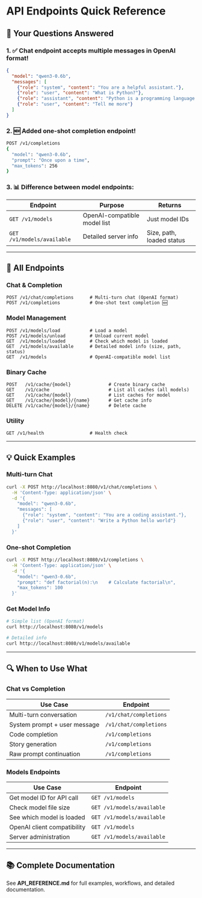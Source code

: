 # API Endpoints Quick Reference

## 📝 Your Questions Answered

### 1. ✅ Chat endpoint accepts multiple messages in OpenAI format!

```json
{
  "model": "qwen3-0.6b",
  "messages": [
    {"role": "system", "content": "You are a helpful assistant."},
    {"role": "user", "content": "What is Python?"},
    {"role": "assistant", "content": "Python is a programming language..."},
    {"role": "user", "content": "Tell me more"}
  ]
}
```

### 2. 🆕 Added one-shot completion endpoint!

```bash
POST /v1/completions
{
  "model": "qwen3-0.6b",
  "prompt": "Once upon a time",
  "max_tokens": 256
}
```

### 3. 📊 Difference between model endpoints:

| Endpoint | Purpose | Returns |
|----------|---------|---------|
| `GET /v1/models` | OpenAI-compatible model list | Just model IDs |
| `GET /v1/models/available` | Detailed server info | Size, path, loaded status |

---

## 🎯 All Endpoints

### Chat & Completion

```
POST /v1/chat/completions      # Multi-turn chat (OpenAI format)
POST /v1/completions           # One-shot text completion 🆕
```

### Model Management

```
POST /v1/models/load           # Load a model
POST /v1/models/unload         # Unload current model
GET  /v1/models/loaded         # Check which model is loaded
GET  /v1/models/available      # Detailed model info (size, path, status)
GET  /v1/models                # OpenAI-compatible model list
```

### Binary Cache

```
POST   /v1/cache/{model}              # Create binary cache
GET    /v1/cache                      # List all caches (all models)
GET    /v1/cache/{model}              # List caches for model
GET    /v1/cache/{model}/{name}       # Get cache info
DELETE /v1/cache/{model}/{name}       # Delete cache
```

### Utility

```
GET /v1/health                 # Health check
```

---

## 💡 Quick Examples

### Multi-turn Chat
```bash
curl -X POST http://localhost:8080/v1/chat/completions \
  -H 'Content-Type: application/json' \
  -d '{
    "model": "qwen3-0.6b",
    "messages": [
      {"role": "system", "content": "You are a coding assistant."},
      {"role": "user", "content": "Write a Python hello world"}
    ]
  }'
```

### One-shot Completion
```bash
curl -X POST http://localhost:8080/v1/completions \
  -H 'Content-Type: application/json' \
  -d '{
    "model": "qwen3-0.6b",
    "prompt": "def factorial(n):\n    # Calculate factorial\n",
    "max_tokens": 100
  }'
```

### Get Model Info
```bash
# Simple list (OpenAI format)
curl http://localhost:8080/v1/models

# Detailed info
curl http://localhost:8080/v1/models/available
```

---

## 🔍 When to Use What

### Chat vs Completion

| Use Case | Endpoint |
|----------|----------|
| Multi-turn conversation | `/v1/chat/completions` |
| System prompt + user message | `/v1/chat/completions` |
| Code completion | `/v1/completions` |
| Story generation | `/v1/completions` |
| Raw prompt continuation | `/v1/completions` |

### Models Endpoints

| Use Case | Endpoint |
|----------|----------|
| Get model ID for API call | `GET /v1/models` |
| Check model file size | `GET /v1/models/available` |
| See which model is loaded | `GET /v1/models/available` |
| OpenAI client compatibility | `GET /v1/models` |
| Server administration | `GET /v1/models/available` |

---

## 📚 Complete Documentation

See **API_REFERENCE.md** for full examples, workflows, and detailed documentation.
